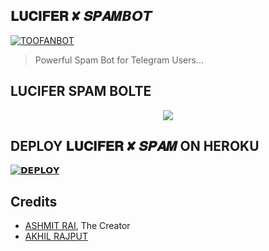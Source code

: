 ## 𝐋𝐔𝐂𝐈𝐅𝐄𝐑 ✘ 𝑺𝑷𝑨𝑴𝘽𝙊𝙏
<p align="center">

  [![TOOFANBOT](https://te.legra.ph/file/176528d6d7d190b761b28.jpg)](https://t.me/LORD_LUCIFER_FANS_CLUB)

> Powerful Spam Bot for Telegram Users... 

## LUCIFER SPAM BOLTE

<p align="center">
  <img src="https://readme-typing-svg.herokuapp.com?color=F77247&width=420&lines=THE+MOST+POWERFUL, +UNBEATABLE+SPAM+Bot%E2%9C%8C%EF%B8%8F;MADE %2C+BY%2C+ASHMIT RAI%E2%9D%A4%EF%B8%8F">
</p> 

## DEPLOY 𝐋𝐔𝐂𝐈𝐅𝐄𝐑 ✘ 𝑺𝑷𝑨𝑴 ON HEROKU

[![𝗗𝗘𝗣𝗟𝗢𝗬 ](https://www.herokucdn.com/deploy/button.svg)](https://heroku.com/deploy?template=https://github.com/LORD-LUCIFER-x/LORD-LUCIFER-SPAM)

## Credits

- [ASHMIT RAI](https://github.com/ashmitisop), The Creator
- [AKHIL RAJPUT](https://GitHub.com/AKHIL-SI) 

